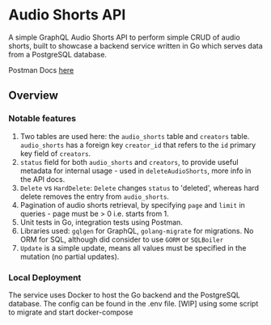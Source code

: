 # Audio Shorts API

A simple GraphQL Audio Shorts API to perform simple CRUD of audio shorts, built to showcase a backend service written in Go 
which serves data from a PostgreSQL database. 

Postman Docs [here](audio-shorts-api.postman.json)

## Overview

### Notable features

1. Two tables are used here: the `audio_shorts` table and `creators` table. `audio_shorts` has a foreign key `creator_id`
that refers to the `id` primary key field of `creators`. 
2. `status` field for both `audio_shorts` and `creators`, to provide useful metadata for internal usage - used in `deleteAudioShorts`,
more info in the API docs.
3. `Delete` vs `HardDelete`: `Delete` changes `status` to 'deleted', whereas hard delete removes the entry from `audio_shorts`.
4. Pagination of audio shorts retrieval, by specifying `page` and `limit` in queries - page must be > 0 i.e. starts from 1.
5. Unit tests in Go, integration tests using Postman.
6. Libraries used: `gqlgen` for GraphQL, `golang-migrate` for migrations. No ORM for SQL, although did consider to use `GORM` or 
`SQLBoiler`
7. `Update` is a simple update, means all values must be specified in the mutation (no partial updates).

### Local Deployment

The service uses Docker to host the Go backend and the PostgreSQL database. The config can be found in the .env file.
[WIP] using some script to migrate and start docker-compose
